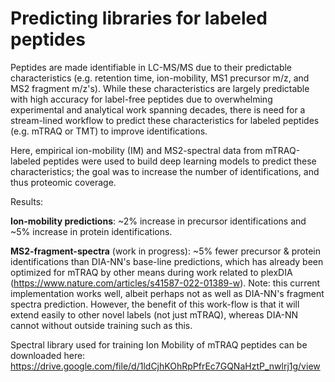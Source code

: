 # Predicting libraries for labeled peptides

Peptides are made identifiable in LC-MS/MS due to their predictable characteristics (e.g. retention time, ion-mobility, MS1 precursor m/z, and MS2 fragment m/z's). While these characteristics are largely predictable with high accuracy for label-free peptides due to overwhelming experimental and analytical work spanning decades, there is need for a stream-lined workflow to predict these characteristics for labeled peptides (e.g. mTRAQ or TMT) to improve identifications. 

Here, empirical ion-mobility (IM) and MS2-spectral data from mTRAQ-labeled peptides were used to build deep learning models to predict these characteristics; the goal was to increase the number of identifications, and thus proteomic coverage.

Results:

**Ion-mobility predictions**: ~2% increase in precursor identifications and ~5% increase in protein identifications.

**MS2-fragment-spectra** (work in progress): ~5% fewer precursor & protein identifications than DIA-NN's base-line predictions, which has already been optimized for mTRAQ by other means during work related to plexDIA (https://www.nature.com/articles/s41587-022-01389-w). Note: this current implementation works well, albeit perhaps not as well as DIA-NN's fragment spectra prediction. However, the benefit of this work-flow is that it will extend easily to other novel labels (not just mTRAQ), whereas DIA-NN cannot without outside training such as this.




Spectral library used for training Ion Mobility of mTRAQ peptides can be downloaded here: https://drive.google.com/file/d/1ldCjhKOhRpPfrEc7GQNaHztP_nwlrj1g/view
